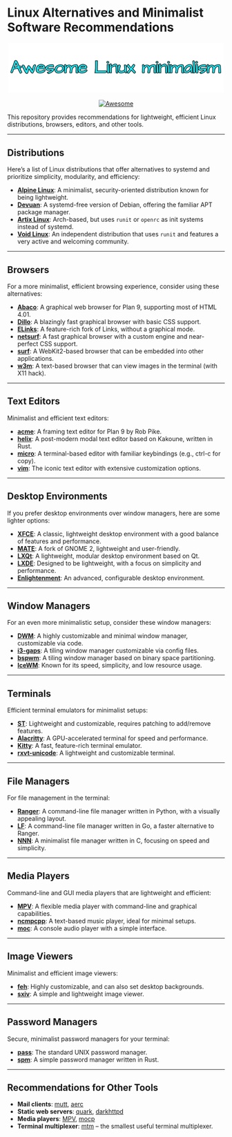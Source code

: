 

# Linux Alternatives and Minimalist Software Recommendations

<p align="center"><img width="500" src="icons/linuxm.png" alt="Linux logo"></p>

<p align="center">
  <a href="https://awesome.re">
    <img src="https://awesome.re/badge.svg" alt="Awesome">
  </a>
</p>

This repository provides recommendations for lightweight, efficient Linux distributions, browsers, editors, and other tools.

---

## Distributions

Here’s a list of Linux distributions that offer alternatives to systemd and prioritize simplicity, modularity, and efficiency:

- **[Alpine Linux](https://www.alpinelinux.org/)**: A minimalist, security-oriented distribution known for being lightweight.
- **[Devuan](https://www.devuan.org/)**: A systemd-free version of Debian, offering the familiar APT package manager.
- **[Artix Linux](https://artixlinux.org/)**: Arch-based, but uses `runit` or `openrc` as init systems instead of systemd.
- **[Void Linux](https://voidlinux.org/)**: An independent distribution that uses `runit` and features a very active and welcoming community.

---

## Browsers

For a more minimalist, efficient browsing experience, consider using these alternatives:

- **[Abaco](http://lab-fgb.com/abaco/)**: A graphical web browser for Plan 9, supporting most of HTML 4.01.
- **[Dillo](https://dillo-browser.github.io/)**: A blazingly fast graphical browser with basic CSS support.
- **[ELinks](http://elinks.or.cz/)**: A feature-rich fork of Links, without a graphical mode.
- **[netsurf](http://www.netsurf-browser.org/)**: A fast graphical browser with a custom engine and near-perfect CSS support.
- **[surf](https://surf.suckless.org/)**: A WebKit2-based browser that can be embedded into other applications.
- **[w3m](http://w3m.sourceforge.net/)**: A text-based browser that can view images in the terminal (with X11 hack).

---

## Text Editors

Minimalist and efficient text editors:

- **[acme](http://acme.cat-v.org/)**: A framing text editor for Plan 9 by Rob Pike.
- **[helix](https://helix-editor.com/)**: A post-modern modal text editor based on Kakoune, written in Rust.
- **[micro](https://micro-editor.github.io/)**: A terminal-based editor with familiar keybindings (e.g., ctrl-c for copy).
- **[vim](https://www.vim.org/)**: The iconic text editor with extensive customization options.

---

## Desktop Environments

If you prefer desktop environments over window managers, here are some lighter options:

- **[XFCE](https://www.xfce.org/)**: A classic, lightweight desktop environment with a good balance of features and performance.
- **[MATE](https://mate-desktop.org/)**: A fork of GNOME 2, lightweight and user-friendly.
- **[LXQt](https://lxqt-project.org/)**: A lightweight, modular desktop environment based on Qt.
- **[LXDE](http://www.lxde.org/)**: Designed to be lightweight, with a focus on simplicity and performance.
- **[Enlightenment](https://www.enlightenment.org/)**: An advanced, configurable desktop environment.

---

## Window Managers

For an even more minimalistic setup, consider these window managers:

- **[DWM](https://dwm.suckless.org/)**: A highly customizable and minimal window manager, customizable via code.
- **[i3-gaps](https://github.com/Airblader/i3)**: A tiling window manager customizable via config files.
- **[bspwm](https://github.com/baskerville/bspwm)**: A tiling window manager based on binary space partitioning.
- **[IceWM](https://ice-wm.org/)**: Known for its speed, simplicity, and low resource usage.

---

## Terminals

Efficient terminal emulators for minimalist setups:

- **[ST](https://st.suckless.org/)**: Lightweight and customizable, requires patching to add/remove features.
- **[Alacritty](https://github.com/alacritty/alacritty)**: A GPU-accelerated terminal for speed and performance.
- **[Kitty](https://sw.kovidgoyal.net/kitty/)**: A fast, feature-rich terminal emulator.
- **[rxvt-unicode](https://wiki.archlinux.org/title/Rxvt-unicode)**: A lightweight and customizable terminal.

---

## File Managers

For file management in the terminal:

- **[Ranger](https://github.com/ranger/ranger)**: A command-line file manager written in Python, with a visually appealing layout.
- **[LF](https://github.com/gokcehan/lf)**: A command-line file manager written in Go, a faster alternative to Ranger.
- **[NNN](https://github.com/jarun/nnn)**: A minimalist file manager written in C, focusing on speed and simplicity.

---

## Media Players

Command-line and GUI media players that are lightweight and efficient:

- **[MPV](https://github.com/mpv-player/mpv)**: A flexible media player with command-line and graphical capabilities.
- **[ncmpcpp](https://wiki.archlinux.org/title/ncmpcpp)**: A text-based music player, ideal for minimal setups.
- **[moc](https://moc.daper.net/)**: A console audio player with a simple interface.

---

## Image Viewers

Minimalist and efficient image viewers:

- **[feh](https://feh.finalrewind.org/)**: Highly customizable, and can also set desktop backgrounds.
- **[sxiv](https://github.com/muennich/sxiv)**: A simple and lightweight image viewer.

---

## Password Managers

Secure, minimalist password managers for your terminal:

- **[pass](https://www.passwordstore.org/)**: The standard UNIX password manager.
- **[spm](https://notabug.org/kl3/spm/)**: A simple password manager written in Rust.

---

## Recommendations for Other Tools

- **Mail clients**: [mutt](http://www.mutt.org/), [aerc](https://git.sr.ht/~sircmpwn/aerc)
- **Static web servers**: [quark](https://tools.suckless.org/quark/), [darkhttpd](https://github.com/emikulic/darkhttpd)
- **Media players**: [MPV](https://mpv.io/), [mocp](https://moc.daper.net/)
- **Terminal multiplexer**: [mtm](https://github.com/deadpixi/mtm) – the smallest useful terminal multiplexer.
